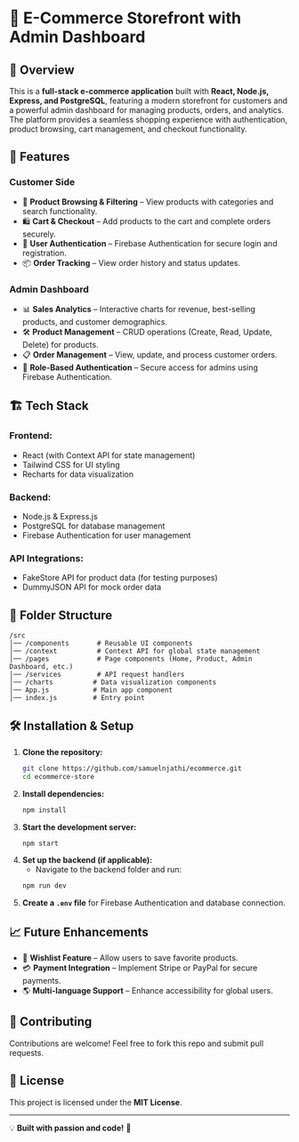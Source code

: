 # 🛒 E-Commerce Storefront with Admin Dashboard

## 📌 Overview
This is a **full-stack e-commerce application** built with **React, Node.js, Express, and PostgreSQL**, featuring a modern storefront for customers and a powerful admin dashboard for managing products, orders, and analytics. The platform provides a seamless shopping experience with authentication, product browsing, cart management, and checkout functionality.

## 🚀 Features
### **Customer Side**
- 🏬 **Product Browsing & Filtering** – View products with categories and search functionality.
- 🛍 **Cart & Checkout** – Add products to the cart and complete orders securely.
- 🔐 **User Authentication** – Firebase Authentication for secure login and registration.
- 📦 **Order Tracking** – View order history and status updates.

### **Admin Dashboard**
- 📊 **Sales Analytics** – Interactive charts for revenue, best-selling products, and customer demographics.
- 🛠 **Product Management** – CRUD operations (Create, Read, Update, Delete) for products.
- 📋 **Order Management** – View, update, and process customer orders.
- 🔐 **Role-Based Authentication** – Secure access for admins using Firebase Authentication.

## 🏗️ Tech Stack
### **Frontend:**
- React (with Context API for state management)
- Tailwind CSS for UI styling
- Recharts for data visualization

### **Backend:**
- Node.js & Express.js
- PostgreSQL for database management
- Firebase Authentication for user management

### **API Integrations:**
- FakeStore API for product data (for testing purposes)
- DummyJSON API for mock order data

## 📂 Folder Structure
```
/src
│── /components       # Reusable UI components
│── /context          # Context API for global state management
│── /pages            # Page components (Home, Product, Admin Dashboard, etc.)
│── /services         # API request handlers
│── /charts          # Data visualization components
│── App.js           # Main app component
│── index.js         # Entry point
```

## 🛠️ Installation & Setup
1. **Clone the repository:**
   ```bash
   git clone https://github.com/samuelnjathi/ecommerce.git
   cd ecommerce-store
   ```
2. **Install dependencies:**
   ```bash
   npm install
   ```
3. **Start the development server:**
   ```bash
   npm start
   ```
4. **Set up the backend (if applicable):**
   - Navigate to the backend folder and run:
   ```bash
   npm run dev
   ```
5. **Create a `.env` file** for Firebase Authentication and database connection.

## 📈 Future Enhancements
- 🛒 **Wishlist Feature** – Allow users to save favorite products.
- 💳 **Payment Integration** – Implement Stripe or PayPal for secure payments.
- 🌎 **Multi-language Support** – Enhance accessibility for global users.

## 🤝 Contributing
Contributions are welcome! Feel free to fork this repo and submit pull requests.

## 📜 License
This project is licensed under the **MIT License**.

---
💡 **Built with passion and code!** 🚀

